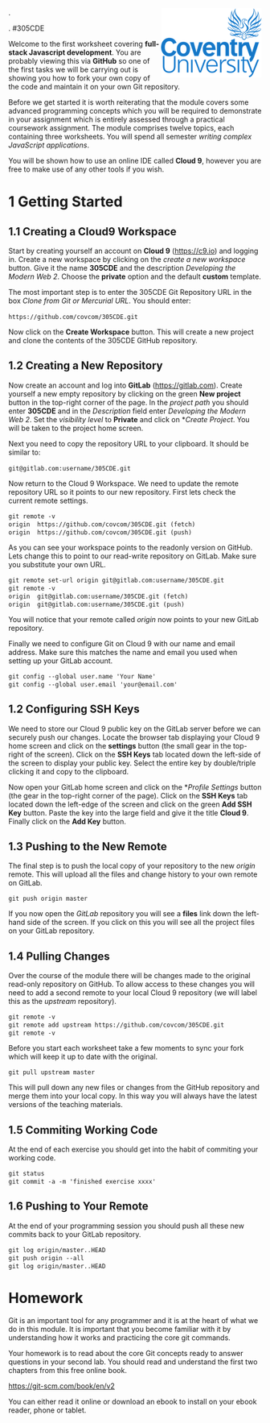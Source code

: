<img align="right" src="labs/01 JavaScript Language/01 Tools/images/uni_logo.png">
.

.
#305CDE

Welcome to the first worksheet covering **full-stack Javascript development**. You are probably viewing this via **GitHub** so one of the first tasks we will be carrying out is showing you how to fork your own copy of the code and maintain it on your own Git repository.

Before we get started it is worth reiterating that the module covers some advanced programming concepts which you will be required to demonstrate in your assignment which is entirely assessed through a practical coursework assignment. The module comprises twelve topics, each containing three worksheets. You will spend all semester *writing complex JavaScript applications*.

You will be shown how to use an online IDE called **Cloud 9**, however you are free to make use of any other tools if you wish.

# 1 Getting Started

## 1.1 Creating a Cloud9 Workspace

Start by creating yourself an account on **Cloud 9** (https://c9.io) and logging in. Create a new workspace by clicking on the *create a new workspace* button. Give it the name **305CDE** and the  description *Developing the Modern Web 2*. Choose the **private** option and the default **custom** template.

The most important step is to enter the 305CDE Git Repository URL in the box *Clone from Git or Mercurial URL*. You should enter:

`https://github.com/covcom/305CDE.git`

Now click on the **Create Workspace** button. This will create a new project and clone the contents of the 305CDE GitHub repository.

## 1.2 Creating a New Repository

Now create an account and log into **GitLab** (https://gitlab.com). Create yourself a new empty repository by clicking on the green **New project** button in the top-right corner of the page. In the *project path* you should enter **305CDE** and in the *Description* field enter *Developing the Modern Web 2*. Set the *visibility level* to **Private** and click on **Create Project*. You will be taken to the project home screen.

Next you need to copy the repository URL to your clipboard. It should be similar to:

`git@gitlab.com:username/305CDE.git`

Now return to the Cloud 9 Workspace. We need to update the remote repository URL so it points to our new repository. First lets check the current remote settings.
```
git remote -v
origin  https://github.com/covcom/305CDE.git (fetch)
origin  https://github.com/covcom/305CDE.git (push)
```
As you can see your workspace points to the readonly version on GitHub. Lets change this to point to our read-write repository on GitLab. Make sure you substitute your own URL.
```
git remote set-url origin git@gitlab.com:username/305CDE.git
git remote -v
origin  git@gitlab.com:username/305CDE.git (fetch)
origin  git@gitlab.com:username/305CDE.git (push)
```
You will notice that your remote called *origin* now points to your new GitLab repository.

Finally we need to configure Git on Cloud 9 with our name and email address. Make sure this matches the name and email you used when setting up your GitLab account.
```
git config --global user.name 'Your Name'
git config --global user.email 'your@email.com'
```

## 1.2 Configuring SSH Keys

We need to store our Cloud 9 public key on the GitLab server before we can securely push our changes. Locate the browser tab displaying your Cloud 9 home screen and click on the **settings** button (the small gear in the top-right of the screen). Click on the **SSH Keys** tab located down the left-side of the screen to display your public key. Select the entire key by double/triple clicking it and copy to the clipboard.

Now open your GitLab home screen and click on the **Profile Settings* button (the gear in the top-right corner of the page). Click on the **SSH Keys** tab located down the left-edge of the screen and click on the green **Add SSH Key** button. Paste the key into the large field and give it the title **Cloud 9**. Finally click on the **Add Key** button.

## 1.3 Pushing to the New Remote

The final step is to push the local copy of your repository to the new *origin* remote. This will upload all the files and change history to your own remote on GitLab.
```
git push origin master
```
If you now open the *GitLab* repository you will see a **files** link down the left-hand side of the screen. If you click on this you will see all the project files on your GitLab repository.

## 1.4 Pulling Changes

Over the course of the module there will be changes made to the original read-only repository on GitHub. To allow access to these changes you will need to add a second remote to your local Cloud 9 repository (we will label this as the *upstream* repository).
```
git remote -v
git remote add upstream https://github.com/covcom/305CDE.git
git remote -v
```
Before you start each worksheet take a few moments to sync your fork which will keep it up to date with the original.
```
git pull upstream master
```
This will pull down any new files or changes from the GitHub repository and merge them into your local copy. In this way you will always have the latest versions of the teaching materials.

## 1.5 Commiting Working Code

At the end of each exercise you should get into the habit of commiting your working code.
```
git status
git commit -a -m 'finished exercise xxxx'
```

## 1.6 Pushing to Your Remote

At the end of your programming session you should push all these new commits back to your GitLab repository.
```
git log origin/master..HEAD
git push origin --all
git log origin/master..HEAD
```

# Homework

Git is an important tool for any programmer and it is at the heart of what we do in this module. It is important that you become familiar with it by understanding how it works and practicing the core git commands.

Your homework is to read about the core Git concepts ready to answer questions in your second lab. You should read and understand the first two chapters from this free online book.

https://git-scm.com/book/en/v2

You can either read it online or download an ebook to install on your ebook reader, phone or tablet.